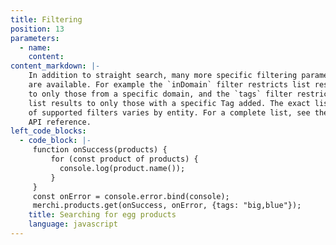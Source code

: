 ```yaml
---
title: Filtering
position: 13
parameters:
  - name:
    content:
content_markdown: |-
    In addition to straight search, many more specific filtering parameters
    are available. For example the `inDomain` filter restricts list results
    to only those from a specific domain, and the `tags` filter restricts
    list results to only those with a specific Tag added. The exact list
    of supported filters varies by entity. For a complete list, see the
    API reference.
left_code_blocks:
  - code_block: |-
     function onSuccess(products) {
         for (const product of products) {
           console.log(product.name());
         }
     }
     const onError = console.error.bind(console);
     merchi.products.get(onSuccess, onError, {tags: "big,blue"});
    title: Searching for egg products
    language: javascript
---
```

